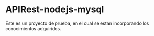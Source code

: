 # APIRest-nodejs-mysql
Este es un proyecto de prueba, en el cual se estan incorporando los conocimientos adquiridos.
